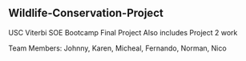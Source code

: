 
## Wildlife-Conservation-Project
USC Viterbi SOE Bootcamp Final Project
Also includes Project 2 work


Team Members: Johnny, Karen, Micheal, Fernando, Norman, Nico
